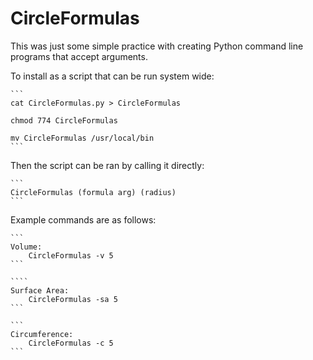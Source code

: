 # CircleFormulas
This was just some simple practice with creating Python command 
line programs that accept arguments.

To install as a script that can be run system wide:

    ```
    cat CircleFormulas.py > CircleFormulas

    chmod 774 CircleFormulas

    mv CircleFormulas /usr/local/bin
    ```

Then the script can be ran by calling it directly:

    ```
    CircleFormulas (formula arg) (radius)
    ```

Example commands are as follows:

    ```
    Volume:
        CircleFormulas -v 5
    ```
    
    ````
    Surface Area:
        CircleFormulas -sa 5
    ```
    
    ```
    Circumference:
        CircleFormulas -c 5
    ```


